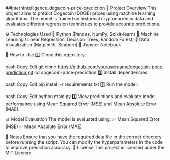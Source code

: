 ##InternIntelligence_dogecoin-price-prediction
📌 Project Overview
This project aims to predict Dogecoin (DOGE) prices using machine learning algorithms. The model is trained on historical cryptocurrency data and evaluates different regression techniques to provide accurate predictions.

⚙️ Technologies Used
🔹 Python (Pandas, NumPy, Scikit-learn)
🔹 Machine Learning (Linear Regression, Decision Trees, Random Forest)
🔹 Data Visualization (Matplotlib, Seaborn)
🔹 Jupyter Notebook

📂 How to Use
1️⃣ Clone this repository:

bash
Copy
Edit
git clone https://github.com/yourusername/dogecoin-price-prediction.git
cd dogecoin-price-prediction
2️⃣ Install dependencies:

bash
Copy
Edit
pip install -r requirements.txt
3️⃣ Run the model:

bash
Copy
Edit
python main.py
4️⃣ View predictions and evaluate model performance using Mean Squared Error (MSE) and Mean Absolute Error (MAE).

📊 Model Evaluation
The model is evaluated using:
✅ Mean Squared Error (MSE)
✅ Mean Absolute Error (MAE)

📝 Notes
Ensure that you have the required data file in the correct directory before running the script.
You can modify the hyperparameters in the code to improve prediction accuracy.
📜 License
This project is licensed under the MIT License.
